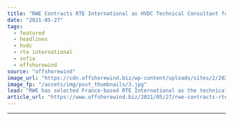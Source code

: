 ```yaml
---
title: "RWE Contracts RTE International as HVDC Technical Consultant for Sofia OWF"
date: "2021-05-27"
tags: 
  - featured
  - headlines
  - hvdc
  - rte international
  - sofia
  - offshorewind
source: "offshorewind"
image_url: "https://cdn.offshorewind.biz/wp-content/uploads/sites/2/2021/05/27131503/IV-Groep_Sofia-HVDC-platfrom.jpg"
image_fp: "/assets/img/post_thumbnails/3.jpg"
lead: "RWE has selected France-based RTE International as the technical consultant for HVDC systems at"
article_url: "https://www.offshorewind.biz/2021/05/27/rwe-contracts-rte-international-as-hvdc-technical-consultant-for-sofia-owf/"
---
```


---
